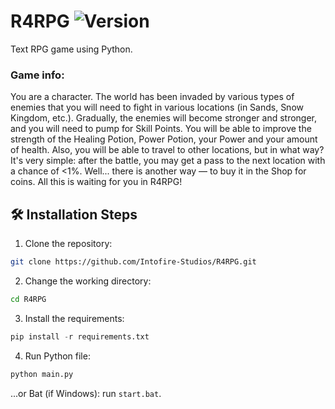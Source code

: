 # R4RPG ![Version](https://img.shields.io/badge/Latest-1.2.0.2/master-blue.svg)
Text RPG game using Python.
### Game info:
You are a character. The world has been invaded by various types of enemies that you will need to fight in various locations (in Sands, Snow Kingdom, etc.). Gradually, the enemies will become stronger and stronger, and you will need to pump for Skill Points. You will be able to improve the strength of the Healing Potion, Power Potion, your Power and your amount of health. Also, you will be able to travel to other locations, but in what way? It's very simple: after the battle, you may get a pass to the next location with a chance of <1%. Well... there is another way — to buy it in the Shop for coins. All this is waiting for you in R4RPG!

## 🛠️ Installation Steps
1. Clone the repository:
  ```BASH
  git clone https://github.com/Intofire-Studios/R4RPG.git
  ```
2. Change the working directory:
  ```BASH
  cd R4RPG
  ```
3. Install the requirements:
  ```Python
  pip install -r requirements.txt
  ```
4. Run Python file:
  ```Python
  python main.py
  ```
...or Bat (if Windows): run `start.bat`.
